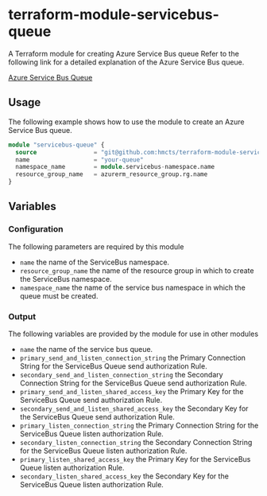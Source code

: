 # terraform-module-servicebus-queue

A Terraform module for creating Azure Service Bus queue
Refer to the following link for a detailed explanation of the Azure Service Bus queue.

[Azure Service Bus Queue](https://docs.microsoft.com/en-us/azure/service-bus-messaging/service-bus-queues-topics-subscriptions)

## Usage

The following example shows how to use the module to create an Azure Service Bus queue. 

```terraform
module "servicebus-queue" {
  source                = "git@github.com:hmcts/terraform-module-servicebus-queue?ref=servicebus_queue_tf"
  name                  = "your-queue"
  namespace_name        = module.servicebus-namespace.name
  resource_group_name   = azurerm_resource_group.rg.name
}
```

## Variables

### Configuration

The following parameters are required by this module

- `name` the name of the ServiceBus namespace.
- `resource_group_name` the name of the resource group in which to create the ServiceBus namespace.
- `namespace_name` the name of the service bus namespace in which the queue must be created.

### Output

The following variables are provided by the module for use in other modules

- `name` the name of the service bus queue.
- `primary_send_and_listen_connection_string` the Primary Connection String for the ServiceBus Queue send authorization Rule.
- `secondary_send_and_listen_connection_string` the Secondary Connection String for the ServiceBus Queue send authorization Rule.
- `primary_send_and_listen_shared_access_key` the Primary Key for the ServiceBus Queue send authorization Rule.
- `secondary_send_and_listen_shared_access_key` the Secondary Key for the ServiceBus Queue send authorization Rule.
- `primary_listen_connection_string` the Primary Connection String for the ServiceBus Queue listen authorization Rule.
- `secondary_listen_connection_string` the Secondary Connection String for the ServiceBus Queue listen authorization Rule.
- `primary_listen_shared_access_key` the Primary Key for the ServiceBus Queue listen authorization Rule.
- `secondary_listen_shared_access_key` the Secondary Key for the ServiceBus Queue listen authorization Rule.